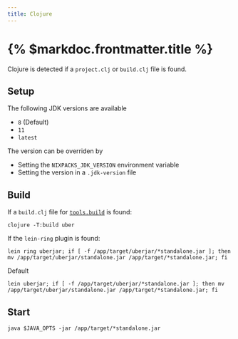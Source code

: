```yaml
---
title: Clojure
---
```


# {% $markdoc.frontmatter.title %}

Clojure is detected if a `project.clj` or `build.clj` file is found.

## Setup

The following JDK versions are available

- `8`  (Default)
- `11`
- `latest`

The version can be overriden by

- Setting the `NIXPACKS_JDK_VERSION` environment variable
- Setting the version in a `.jdk-version` file

## Build

If a `build.clj` file for [`tools.build`](https://clojure.org/guides/tools_build) is found:
```
clojure -T:build uber
```

If the `lein-ring` plugin is found:

```
lein ring uberjar; if [ -f /app/target/uberjar/*standalone.jar ]; then mv /app/target/uberjar/standalone.jar /app/target/*standalone.jar; fi
```

Default
```
lein uberjar; if [ -f /app/target/uberjar/*standalone.jar ]; then mv /app/target/uberjar/standalone.jar /app/target/*standalone.jar; fi
```


## Start

```
java $JAVA_OPTS -jar /app/target/*standalone.jar
```
